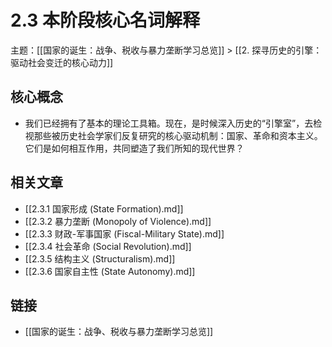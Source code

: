 # 2.3 本阶段核心名词解释

主题：[[国家的诞生：战争、税收与暴力垄断学习总览]] > [[2. 探寻历史的引擎：驱动社会变迁的核心动力]]

## 核心概念

- 我们已经拥有了基本的理论工具箱。现在，是时候深入历史的“引擎室”，去检视那些被历史社会学家们反复研究的核心驱动机制：国家、革命和资本主义。它们是如何相互作用，共同塑造了我们所知的现代世界？

## 相关文章

- [[2.3.1 国家形成 (State Formation).md]]
- [[2.3.2 暴力垄断 (Monopoly of Violence).md]]
- [[2.3.3 财政-军事国家 (Fiscal-Military State).md]]
- [[2.3.4 社会革命 (Social Revolution).md]]
- [[2.3.5 结构主义 (Structuralism).md]]
- [[2.3.6 国家自主性 (State Autonomy).md]]

## 链接

- [[国家的诞生：战争、税收与暴力垄断学习总览]]
